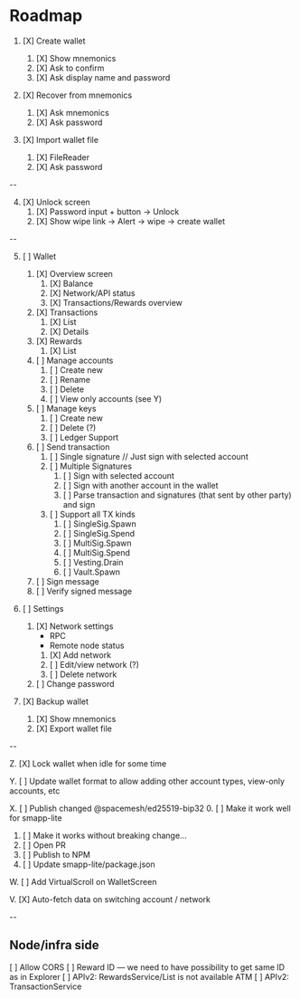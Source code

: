 # Roadmap

1. [X] Create wallet
   1. [X] Show mnemonics
   2. [X] Ask to confirm
   3. [X] Ask display name and password

2. [X] Recover from mnemonics
   1. [X] Ask mnemonics
   2. [X] Ask password

3. [X] Import wallet file
   1. [X] FileReader
   2. [X] Ask password

--

4. [X] Unlock screen
   1. [X] Password input + button -> Unlock
   2. [X] Show wipe link -> Alert -> wipe -> create wallet

--

5. [ ] Wallet
   1. [X] Overview screen
      1. [X] Balance
      2. [X] Network/API status
      3. [X] Transactions/Rewards overview
   2. [X] Transactions
      1. [X] List
      2. [X] Details
   3. [X] Rewards
      1. [X] List
   4. [ ] Manage accounts
      1. [ ] Create new
      2. [ ] Rename
      3. [ ] Delete
      4. [ ] View only accounts (see Y)
   5. [ ] Manage keys
      1. [ ] Create new
      2. [ ] Delete (?)
      3. [ ] Ledger Support
   6. [ ] Send transaction
      1. [ ] Single signature
         // Just sign with selected account
      2. [ ] Multiple Signatures
         1. [ ] Sign with selected account
         2. [ ] Sign with another account in the wallet
         3. [ ] Parse transaction and signatures (that sent by other party) and sign
      3. [ ] Support all TX kinds
         1. [ ] SingleSig.Spawn
         2. [ ] SingleSig.Spend
         3. [ ] MultiSig.Spawn
         4. [ ] MultiSig.Spend
         5. [ ] Vesting.Drain
         6. [ ] Vault.Spawn
   7. [ ] Sign message
   8. [ ] Verify signed message

6. [ ] Settings
   1. [X] Network settings
      - RPC
      - Remote node status
      1. [X] Add network
      2. [ ] Edit/view network (?)
      3. [ ] Delete network
   2. [ ] Change password

7. [X] Backup wallet
   1. [X] Show mnemonics
   2. [X] Export wallet file

--

Z. [X] Lock wallet when idle for some time

Y. [ ] Update wallet format to allow adding other account types, view-only accounts, etc

X. [ ] Publish changed @spacemesh/ed25519-bip32
   0. [ ] Make it work well for smapp-lite
   1. [ ] Make it works without breaking change...
   2. [ ] Open PR
   3. [ ] Publish to NPM
   4. [ ] Update smapp-lite/package.json

W. [ ] Add VirtualScroll on WalletScreen

V. [X] Auto-fetch data on switching account / network



--

## Node/infra side

[ ]  Allow CORS
[ ] Reward ID — we need to have possibility to get same ID as in Explorer
[ ] APIv2: RewardsService/List is not available ATM
[ ] APIv2: TransactionService